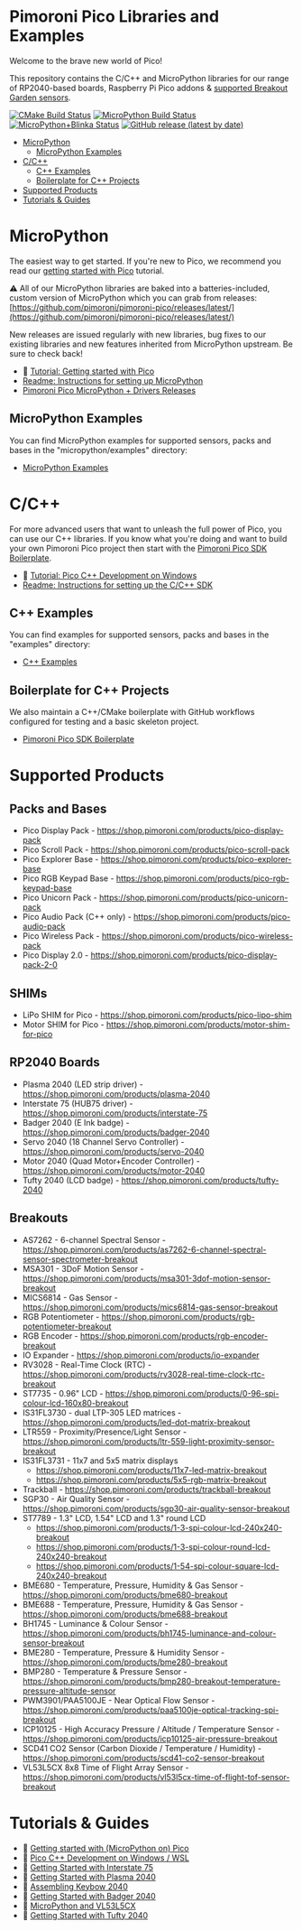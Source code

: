 # Pimoroni Pico Libraries and Examples <!-- omit in toc -->

Welcome to the brave new world of Pico!

This repository contains the C/C++ and MicroPython libraries for our range of RP2040-based boards, Raspberry Pi Pico addons & [supported Breakout Garden sensors](#breakouts).

[![CMake Build Status](https://img.shields.io/github/workflow/status/pimoroni/pimoroni-pico/CMake?label=C%2B%2B)](https://github.com/pimoroni/pimoroni-pico/actions/workflows/cmake.yml)
[![MicroPython Build Status](https://img.shields.io/github/workflow/status/pimoroni/pimoroni-pico/MicroPython?label=MicroPython)](https://github.com/pimoroni/pimoroni-pico/actions/workflows/micropython.yml)
[![MicroPython+Blinka Status](https://img.shields.io/github/workflow/status/pimoroni/pimoroni-pico/MicroPython+Blinka?label=MicroPython%2BBlinka)](https://github.com/pimoroni/pimoroni-pico/actions/workflows/micropython-with-blinka.yml)
[![GitHub release (latest by date)](https://img.shields.io/github/v/release/pimoroni/pimoroni-pico)](https://github.com/pimoroni/pimoroni-pico/releases/latest/)


- [MicroPython](#micropython)
  - [MicroPython Examples](#micropython-examples)
- [C/C++](#cc)
  - [C++ Examples](#c-examples)
  - [Boilerplate for C++ Projects](#boilerplate-for-c-projects)
- [Supported Products](#supported-products)
- [Tutorials & Guides](#tutorials--guides)

# MicroPython

The easiest way to get started. If you're new to Pico, we recommend you read our [getting started with Pico](https://learn.pimoroni.com/article/getting-started-with-pico) tutorial.

:warning: All of our MicroPython libraries are baked into a batteries-included, custom version of MicroPython which you can grab from releases: [https://github.com/pimoroni/pimoroni-pico/releases/latest/](https://github.com/pimoroni/pimoroni-pico/releases/latest/)

New releases are issued regularly with new libraries, bug fixes to our existing libraries and new features inherited from MicroPython upstream. Be sure to check back!

* :link: [Tutorial: Getting started with Pico](https://learn.pimoroni.com/article/getting-started-with-pico)
* [Readme: Instructions for setting up MicroPython](setting-up-micropython.md)
* [Pimoroni Pico MicroPython + Drivers Releases](https://github.com/pimoroni/pimoroni-pico/releases)

## MicroPython Examples

You can find MicroPython examples for supported sensors, packs and bases in the "micropython/examples" directory:

* [MicroPython Examples](micropython/examples)

# C/C++

For more advanced users that want to unleash the full power of Pico, you can use our C++ libraries. If you know what you're doing and want to build your own Pimoroni Pico project then start with the [Pimoroni Pico SDK Boilerplate](https://github.com/pimoroni/pico-boilerplate).

* :link: [Tutorial: Pico C++ Development on Windows](https://learn.pimoroni.com/article/pico-development-using-wsl)
* [Readme: Instructions for setting up the C/C++ SDK](setting-up-the-pico-sdk.md)

## C++ Examples

You can find examples for supported sensors, packs and bases in the "examples" directory:

* [C++ Examples](examples)


## Boilerplate for C++ Projects

We also maintain a C++/CMake boilerplate with GitHub workflows configured for testing and a basic skeleton project.

* [Pimoroni Pico SDK Boilerplate](https://github.com/pimoroni/pico-boilerplate)


# Supported Products

## Packs and Bases

* Pico Display Pack - https://shop.pimoroni.com/products/pico-display-pack
* Pico Scroll Pack - https://shop.pimoroni.com/products/pico-scroll-pack
* Pico Explorer Base - https://shop.pimoroni.com/products/pico-explorer-base
* Pico RGB Keypad Base - https://shop.pimoroni.com/products/pico-rgb-keypad-base
* Pico Unicorn Pack - https://shop.pimoroni.com/products/pico-unicorn-pack
* Pico Audio Pack (C++ only) - https://shop.pimoroni.com/products/pico-audio-pack
* Pico Wireless Pack - https://shop.pimoroni.com/products/pico-wireless-pack
* Pico Display 2.0 - https://shop.pimoroni.com/products/pico-display-pack-2-0

## SHIMs

* LiPo SHIM for Pico - https://shop.pimoroni.com/products/pico-lipo-shim
* Motor SHIM for Pico - https://shop.pimoroni.com/products/motor-shim-for-pico

## RP2040 Boards

* Plasma 2040 (LED strip driver) - https://shop.pimoroni.com/products/plasma-2040
* Interstate 75 (HUB75 driver) - https://shop.pimoroni.com/products/interstate-75
* Badger 2040 (E Ink badge) - https://shop.pimoroni.com/products/badger-2040
* Servo 2040 (18 Channel Servo Controller) - https://shop.pimoroni.com/products/servo-2040
* Motor 2040 (Quad Motor+Encoder Controller) - https://shop.pimoroni.com/products/motor-2040
* Tufty 2040 (LCD badge) - https://shop.pimoroni.com/products/tufty-2040

## Breakouts

* AS7262 - 6-channel Spectral Sensor - https://shop.pimoroni.com/products/as7262-6-channel-spectral-sensor-spectrometer-breakout
* MSA301 - 3DoF Motion Sensor - https://shop.pimoroni.com/products/msa301-3dof-motion-sensor-breakout
* MICS6814 - Gas Sensor - https://shop.pimoroni.com/products/mics6814-gas-sensor-breakout
* RGB Potentiometer - https://shop.pimoroni.com/products/rgb-potentiometer-breakout
* RGB Encoder - https://shop.pimoroni.com/products/rgb-encoder-breakout
* IO Expander - https://shop.pimoroni.com/products/io-expander
* RV3028 - Real-Time Clock (RTC) - https://shop.pimoroni.com/products/rv3028-real-time-clock-rtc-breakout
* ST7735 - 0.96" LCD - https://shop.pimoroni.com/products/0-96-spi-colour-lcd-160x80-breakout
* IS31FL3730 - dual LTP-305 LED matrices - https://shop.pimoroni.com/products/led-dot-matrix-breakout
* LTR559 - Proximity/Presence/Light Sensor - https://shop.pimoroni.com/products/ltr-559-light-proximity-sensor-breakout
* IS31FL3731 - 11x7 and 5x5 matrix displays 
  - https://shop.pimoroni.com/products/11x7-led-matrix-breakout 
  - https://shop.pimoroni.com/products/5x5-rgb-matrix-breakout
* Trackball - https://shop.pimoroni.com/products/trackball-breakout
* SGP30 - Air Quality Sensor - https://shop.pimoroni.com/products/sgp30-air-quality-sensor-breakout
* ST7789 - 1.3" LCD, 1.54" LCD and 1.3" round LCD
  - https://shop.pimoroni.com/products/1-3-spi-colour-lcd-240x240-breakout
  - https://shop.pimoroni.com/products/1-3-spi-colour-round-lcd-240x240-breakout
  - https://shop.pimoroni.com/products/1-54-spi-colour-square-lcd-240x240-breakout
* BME680 - Temperature, Pressure, Humidity & Gas Sensor - https://shop.pimoroni.com/products/bme680-breakout
* BME688 - Temperature, Pressure, Humidity & Gas Sensor - https://shop.pimoroni.com/products/bme688-breakout
* BH1745 - Luminance & Colour Sensor - https://shop.pimoroni.com/products/bh1745-luminance-and-colour-sensor-breakout
* BME280 - Temperature, Pressure & Humidity Sensor - https://shop.pimoroni.com/products/bme280-breakout
* BMP280 - Temperature & Pressure Sensor - https://shop.pimoroni.com/products/bmp280-breakout-temperature-pressure-altitude-sensor
* PWM3901/PAA5100JE - Near Optical Flow Sensor - https://shop.pimoroni.com/products/paa5100je-optical-tracking-spi-breakout
* ICP10125 - High Accuracy Pressure / Altitude / Temperature Sensor - https://shop.pimoroni.com/products/icp10125-air-pressure-breakout
* SCD41 CO2 Sensor (Carbon Dioxide / Temperature / Humidity) - https://shop.pimoroni.com/products/scd41-co2-sensor-breakout
* VL53L5CX 8x8 Time of Flight Array Sensor - https://shop.pimoroni.com/products/vl53l5cx-time-of-flight-tof-sensor-breakout


# Tutorials & Guides

- :link: [Getting started with (MicroPython on) Pico](https://learn.pimoroni.com/article/getting-started-with-pico)
- :link: [Pico C++ Development on Windows / WSL](https://learn.pimoroni.com/article/pico-development-using-wsl)
- :link: [Getting Started with Interstate 75](https://learn.pimoroni.com/article/getting-started-with-interstate-75)
- :link: [Getting Started with Plasma 2040](https://learn.pimoroni.com/article/plasma-2040)
- :link: [Assembling Keybow 2040](https://learn.pimoroni.com/article/assembling-keybow-2040)
- :link: [Getting Started with Badger 2040](https://learn.pimoroni.com/article/getting-started-with-badger-2040)
- :link: [MicroPython and VL53L5CX](https://learn.pimoroni.com/article/micropython-and-vl53l5cx)
- :link: [Getting Started with Tufty 2040](https://learn.pimoroni.com/article/getting-started-with-tufty-2040)
